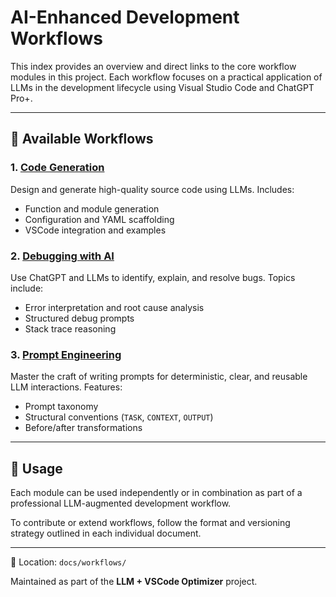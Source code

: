 # AI-Enhanced Development Workflows

This index provides an overview and direct links to the core workflow modules in this project. Each workflow focuses on a practical application of LLMs in the development lifecycle using Visual Studio Code and ChatGPT Pro+.

---

## 📌 Available Workflows

### 1. [Code Generation](code-generation.md)

Design and generate high-quality source code using LLMs. Includes:

* Function and module generation
* Configuration and YAML scaffolding
* VSCode integration and examples

### 2. [Debugging with AI](debugging-with-ai.md)

Use ChatGPT and LLMs to identify, explain, and resolve bugs. Topics include:

* Error interpretation and root cause analysis
* Structured debug prompts
* Stack trace reasoning

### 3. [Prompt Engineering](prompt-engineering.md)

Master the craft of writing prompts for deterministic, clear, and reusable LLM interactions. Features:

* Prompt taxonomy
* Structural conventions (`TASK`, `CONTEXT`, `OUTPUT`)
* Before/after transformations

---

## 🔗 Usage

Each module can be used independently or in combination as part of a professional LLM-augmented development workflow.

To contribute or extend workflows, follow the format and versioning strategy outlined in each individual document.

---

📁 Location: `docs/workflows/`

Maintained as part of the **LLM + VSCode Optimizer** project.
